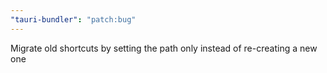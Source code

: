 ```yaml
---
"tauri-bundler": "patch:bug"
---
```


Migrate old shortcuts by setting the path only instead of re-creating a new one
